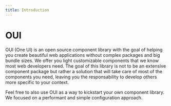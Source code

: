 ```yaml
---
title: Introduction
---
```


# OUI

OUI (One UI) is an open source component library with the goal of helping you create beautiful web applications without complex packages and big bundle sizes. We offer you light customizable components that we know most web developers need. The goal of this library is not to be an extensive component package but rather a solution that will take care of most of the components you need, leaving you the responsability to develop others more specific to your context.

Feel free to also use OUI as a way to kickstart your own component library. We focused on a performant and simple configuration approach.
